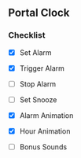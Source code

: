 ## Portal Clock

### Checklist
- [x] Set Alarm
- [X] Trigger Alarm
- [ ] Stop Alarm
- [ ] Set Snooze
- [X] Alarm Animation
- [X] Hour Animation
- [ ] Bonus Sounds

